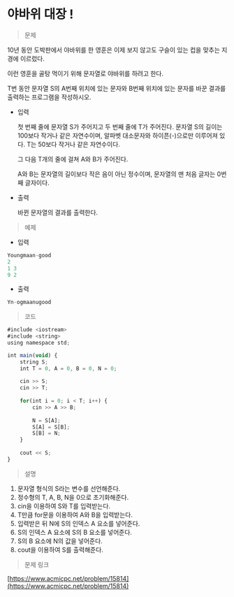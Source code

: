 # 야바위 대장 !

> 문제
> 

10년 동안 도박판에서 야바위를 한 영훈은 이제 보지 않고도 구슬이 있는 컵을 맞추는 지경에 이르렀다.

이런 영훈을 골탕 먹이기 위해 문자열로 야바위를 하려고 한다.

T번 동안 문자열 S의 A번째 위치에 있는 문자와 B번째 위치에 있는 문자를 바꾼 결과를 출력하는 프로그램을 작성하시오.

- 입력
    
    첫 번째 줄에 문자열 S가 주어지고 두 번째 줄에 T가 주어진다. 문자열 S의 길이는 100보다 작거나 같은 자연수이며, 알파벳 대소문자와 하이픈(-)으로만 이루어져 있다. T는 50보다 작거나 같은 자연수이다.
    
    그 다음 T개의 줄에 걸쳐 A와 B가 주어진다.
    
    A와 B는 문자열의 길이보다 작은 음이 아닌 정수이며, 문자열의 맨 처음 글자는 0번째 글자이다.
    
- 출력
    
    바뀐 문자열의 결과를 출력한다.
    

> 예제
> 
- 입력

```jsx
Youngmaan-good
2
1 3
9 2
```

- 출력

```jsx
Yn-ogmaanugood
```

> 코드
> 

```jsx
#include <iostream>
#include <string>
using namespace std;

int main(void) {
	string S;
	int T = 0, A = 0, B = 0, N = 0;
	
	cin >> S;
	cin >> T;
	
	for(int i = 0; i < T; i++) {
		cin >> A >> B;
		
		N = S[A];
		S[A] = S[B];
		S[B] = N;
	}
	
	cout << S;
}
```

> 설명
> 
1. 문자열 형식의 S라는 변수를 선언해준다.
2. 정수형의 T, A, B, N을 0으로 초기화해준다.
3. cin을 이용하여 S와 T를 입력받는다.
4. T만큼 for문을 이용하여 A와 B을 입력받는다.
5. 입력받은 뒤 N에 S의 인덱스 A 요소를 넣어준다.
6. S의 인덱스 A 요소에 S의 B 요소를 넣어준다.
7. S의 B 요소에 N의 값을 넣어준다.
8. cout을 이용하여 S를 출력해준다.

> 문제 링크
> 

[https://www.acmicpc.net/problem/15814](https://www.acmicpc.net/problem/15814)